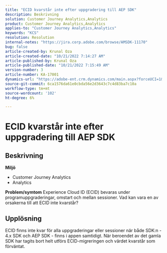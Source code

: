 ```yaml
---
title: "ECID kvarstår inte efter uppgradering till AEP SDK"
description: Beskrivning
solution: Customer Journey Analytics,Analytics
product: Customer Journey Analytics,Analytics
applies-to: "Customer Journey Analytics,Analytics"
keywords: "KCS"
resolution: Resolution
internal-notes: "https://jira.corp.adobe.com/browse/AMSDK-11170"
bug: false
article-created-by: Krunal Oza
article-created-date: "10/21/2022 7:14:27 AM"
article-published-by: Krunal Oza
article-published-date: "10/21/2022 7:15:49 AM"
version-number: 3
article-number: KA-17001
dynamics-url: "https://adobe-ent.crm.dynamics.com/main.aspx?forceUCI=1&pagetype=entityrecord&etn=knowledgearticle&id=f94d81f9-0f51-ed11-bba2-002248086a27"
source-git-commit: 6ca1576da61e0cbda56e2d3643c7c4d83ba7c10a
workflow-type: tm+mt
source-wordcount: '102'
ht-degree: 6%

---
```


# ECID kvarstår inte efter uppgradering till AEP SDK

## Beskrivning

<b>Miljö</b>
- Customer Journey Analytics
- Analytics 



<b>Problem/symtom</b>
Experience Cloud ID (ECID) bevaras under programuppgraderingar, omstart och mellan sessioner. Vad kan vara en av orsakerna till att ECID inte kvarstår?


## Upplösning


ECID finns inte kvar för alla uppgraderingar eller sessioner när både SDK:n - 4.x SDK och AEP SDK - finns i appen samtidigt. När beroendet av det gamla SDK har tagits bort helt utförs ECID-migreringen och värdet kvarstår som förväntat.
